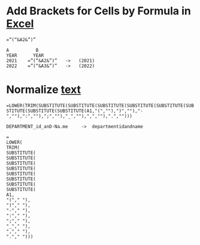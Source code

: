 # Add Brackets for Cells by Formula in [Excel](https://www.excelhow.net/how-to-add-brackets-for-cells-in-excel.html)
`=”(“&A2&”)”`
```
A          B
YEAR      YEAR
2021    =”(“&A2&”)”   ->   (2021)
2022    =”(“&A3&”)”   ->   (2022)
```

# Normalize [text](https://exceljet.net/formula/normalize-text)
`=LOWER(TRIM(SUBSTITUTE(SUBSTITUTE(SUBSTITUTE(SUBSTITUTE(SUBSTITUTE(SUBSTITUTE(SUBSTITUTE(SUBSTITUTE(A1,"(",""),")",""),"-",""),":",""),";",""),"_",""),",",""),".","")))`

```
DEPARTMENT_id_anD-Na.me     ->  departmentidandname
```

```
=
LOWER(
TRIM(
SUBSTITUTE(
SUBSTITUTE(
SUBSTITUTE(
SUBSTITUTE(
SUBSTITUTE(
SUBSTITUTE(
SUBSTITUTE(
SUBSTITUTE(
A1,
"("," "),
")"," "),
"-"," "),
":"," "),
";"," "),
"_"," "),
","," "),
"."," ")))
```


